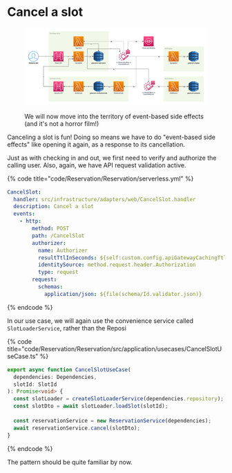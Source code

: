 # Cancel a slot

<figure><img src="../../../.gitbook/assets/Get-A-Room Solution 5.png" alt=""><figcaption><p>We will now move into the territory of event-based side effects (and it's not a horror film!)</p></figcaption></figure>

Canceling a slot is fun! Doing so means we have to do "event-based side effects" like opening it again, as a response to its cancellation.

Just as with checking in and out, we first need to verify and authorize the calling user. Also, again, we have API request validation active.

{% code title="code/Reservation/Reservation/serverless.yml" %}

```yaml
CancelSlot:
  handler: src/infrastructure/adapters/web/CancelSlot.handler
  description: Cancel a slot
  events:
    - http:
        method: POST
        path: /CancelSlot
        authorizer:
          name: Authorizer
          resultTtlInSeconds: ${self:custom.config.apiGatewayCachingTtlValue}
          identitySource: method.request.header.Authorization
          type: request
        request:
          schemas:
            application/json: ${file(schema/Id.validator.json)}
```

{% endcode %}

In our use case, we will again use the convenience service called `SlotLoaderService`, rather than the Reposi

{% code title="code/Reservation/Reservation/src/application/usecases/CancelSlotUseCase.ts" %}

```typescript
export async function CancelSlotUseCase(
  dependencies: Dependencies,
  slotId: SlotId
): Promise<void> {
  const slotLoader = createSlotLoaderService(dependencies.repository);
  const slotDto = await slotLoader.loadSlot(slotId);

  const reservationService = new ReservationService(dependencies);
  await reservationService.cancel(slotDto);
}
```

{% endcode %}

The pattern should be quite familiar by now.
